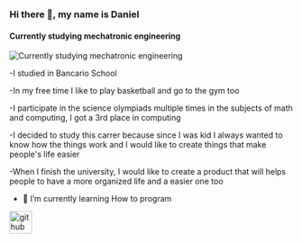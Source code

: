 ### Hi there 👋, my name is Daniel
#### Currently studying mechatronic engineering 
![Currently studying mechatronic engineering ](https://arturssmirnovs.github.io/github-profile-readme-generator/images/banner.png)

-I studied in Bancario School

-In my free time I like to play basketball and go to the gym too

-I participate in the science olympiads multiple times in the subjects of  math and computing, I got a 3rd place in computing

-I decided to study this carrer because since I was kid I always wanted to know how the things work and I would like to create things that make people's life easier

-When I finish the university, I would like to create a product that will helps people to have a more organized life and a easier one too


- 🌱 I’m currently learning How to program 


[<img src='https://cdn.jsdelivr.net/npm/simple-icons@3.0.1/icons/github.svg' alt='github' height='40'>](https://github.com/JoseDanielCh)  

